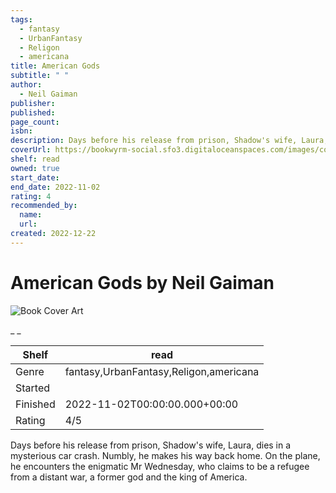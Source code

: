 ```yaml
---
tags:
  - fantasy
  - UrbanFantasy
  - Religon
  - americana
title: American Gods
subtitle: " "
author:
  - Neil Gaiman
publisher:
published:
page_count:
isbn:
description: Days before his release from prison, Shadow's wife, Laura, dies in a mysterious car crash. Numbly, he makes his way back home. On the plane, he encounters the enigmatic Mr Wednesday, who claims to be a refugee from a distant war, a former god and the king of America.
coverUrl: https://bookwyrm-social.sfo3.digitaloceanspaces.com/images/covers/187b708a-356c-4462-9b51-e6ccd739da4c.jpeg
shelf: read
owned: true
start_date:
end_date: 2022-11-02
rating: 4
recommended_by:
  name:
  url:
created: 2022-12-22
---
```


# American Gods by Neil Gaiman

![Book Cover Art](https://bookwyrm-social.sfo3.digitaloceanspaces.com/images/covers/187b708a-356c-4462-9b51-e6ccd739da4c.jpeg)

_ _

| Shelf | read |
| --- | --- |
| Genre | fantasy,UrbanFantasy,Religon,americana |
| Started |  |
| Finished | 2022-11-02T00:00:00.000+00:00 |
| Rating | 4/5 |

Days before his release from prison, Shadow's wife, Laura, dies in a mysterious car crash. Numbly, he makes his way back home. On the plane, he encounters the enigmatic Mr Wednesday, who claims to be a refugee from a distant war, a former god and the king of America.